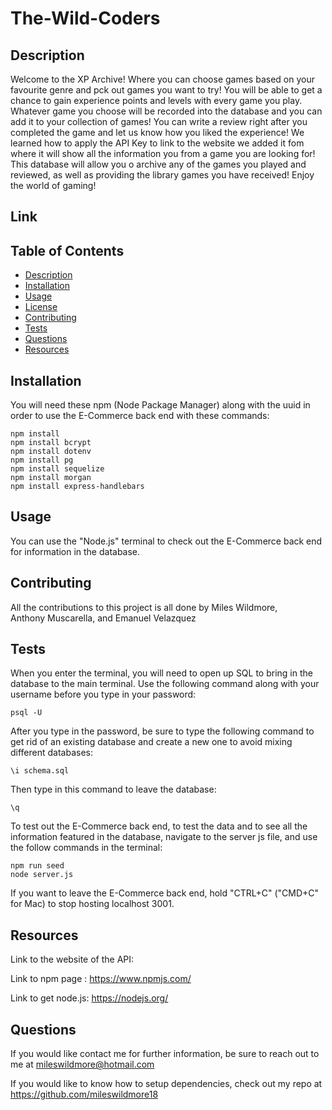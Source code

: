 # The-Wild-Coders

## Description
Welcome to the XP Archive! Where you can choose games based on your favourite genre and pck out games you want to try! You will be able to get a chance to gain experience points and levels with every game you play. Whatever game you choose will be recorded into the database and you can add it to your collection of games! You can write a review right after you completed the game and let us know how you liked the experience! We learned how to apply the API Key to link to the website we added it fom where it will show all the information you from a game you are looking for! This database will allow you o archive any of the games you played and reviewed, as well as providing the library games you have received! Enjoy the world of gaming!

## Link



## Table of Contents

 * [Description](#description)
 * [Installation](#installation)
 * [Usage](#usage)
 * [License](#license)
 * [Contributing](#contributing)
 * [Tests](#tests)
 * [Questions](#questions)
 * [Resources](#resources)

## Installation

You will need these npm (Node Package Manager) along with the uuid in order to use the E-Commerce back end with these commands:
```
npm install
npm install bcrypt
npm install dotenv
npm install pg
npm install sequelize
npm install morgan
npm install express-handlebars
```
## Usage

You can use the "Node.js" terminal to check out the E-Commerce back end for information in the database.

## Contributing

All the contributions to this project is all done by Miles Wildmore,  
Anthony Muscarella, and Emanuel Velazquez

## Tests

When you enter the terminal, you will need to open up SQL to bring in the database to the main terminal. Use the following command along with your username before you type in your password:

```
psql -U 
```

After you type in the password, be sure to type the following command to get rid of an existing database and create a new one to avoid mixing different databases:

```
\i schema.sql
```

Then type in this command to leave the database:
```
\q
```
To test out the E-Commerce back end, to test the data and to see all the information featured in the database, navigate to the server js file, and use the follow commands in the terminal:
```
npm run seed
node server.js
```

If you want to leave the E-Commerce back end, hold "CTRL+C" ("CMD+C" for Mac) to stop hosting localhost 3001.

## Resources

Link to the website of the API: 

Link to npm page : https://www.npmjs.com/

Link to get node.js: https://nodejs.org/

## Questions

If you would like contact me for further information, be sure to reach out to me at mileswildmore@hotmail.com

If you would like to know how to setup dependencies, check out my repo at https://github.com/mileswildmore18